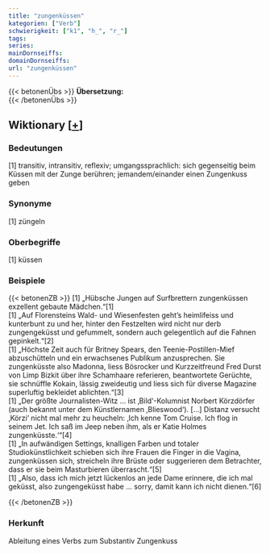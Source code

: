 ```yaml
---
title: "zungenküssen"
kategorien: ["Verb"]
schwierigkeit: ["k1", "h_", "r_"]
tags:
series:
mainDornseiffs:
domainDornseiffs:
url: "zungenküssen"
---
```


{{< betonenÜbs >}}
**Übersetzung:**  
{{< /betonenÜbs >}}

## Wiktionary [[+](https://de.wiktionary.org/wiki/zungenküssen)]

### Bedeutungen
[1] transitiv, intransitiv, reflexiv; umgangssprachlich: sich gegenseitig beim Küssen mit der Zunge berühren; jemandem/einander einen Zungenkuss geben  

### Synonyme
[1] züngeln  

### Oberbegriffe
[1] küssen  

### Beispiele
{{< betonenZB >}}
[1] „Hübsche Jungen auf Surfbrettern zungenküssen exzellent gebaute Mädchen.“[1]  
[1] „Auf Florensteins Wald- und Wiesenfesten geht’s heimlifeiss und kunterbunt zu und her, hinter den Festzelten wird nicht nur derb zungengeküsst und gefummelt, sondern auch gelegentlich auf die Fahnen gepinkelt.“[2]  
[1] „Höchste Zeit auch für Britney Spears, den Teenie-Postillen-Mief abzuschütteln und ein erwachsenes Publikum anzusprechen. Sie zungenküsste also Madonna, liess Bösrocker und Kurzzeitfreund Fred Durst von Limp Bizkit über ihre Schamhaare referieren, beantwortete Gerüchte, sie schnüffle Kokain, lässig zweideutig und liess sich für diverse Magazine superluftig bekleidet ablichten.“[3]  
[1] „Der größte Journalisten-Witz … ist ‚Bild‘-Kolumnist Norbert Körzdörfer (auch bekannt unter dem Künstlernamen ‚Blieswood‘). […] Distanz versucht ‚Körzi‘ nicht mal mehr zu heucheln: ‚Ich kenne Tom Cruise. Ich flog in seinem Jet. Ich saß im Jeep neben ihm, als er Katie Holmes zungenküsste.‘“[4]  
[1] „In aufwändigen Settings, knalligen Farben und totaler Studiokünstlichkeit schieben sich ihre Frauen die Finger in die Vagina, zungenküssen sich, streicheln ihre Brüste oder suggerieren dem Betrachter, dass er sie beim Masturbieren überrascht.“[5]  
[1] „Also, dass ich mich jetzt lückenlos an jede Dame erinnere, die ich mal geküsst, also zungengeküsst habe … sorry, damit kann ich nicht dienen.“[6]  

{{< /betonenZB >}}
### Herkunft
Ableitung eines Verbs zum Substantiv Zungenkuss  


